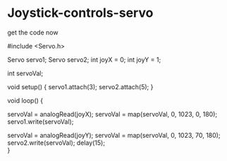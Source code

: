 # Joystick-controls-servo
get the code now 

#include <Servo.h>
  
Servo servo1;
Servo servo2;
int joyX = 0;
int joyY = 1;
  
int servoVal;
  
void setup() 
{
  servo1.attach(3);
  servo2.attach(5);
}
  
void loop()
{
  
  servoVal = analogRead(joyX);
  servoVal = map(servoVal, 0, 1023, 0, 180);
  servo1.write(servoVal);

  servoVal = analogRead(joyY);
  servoVal = map(servoVal, 0, 1023, 70, 180);
  servo2.write(servoVal);
  delay(15);  
}
